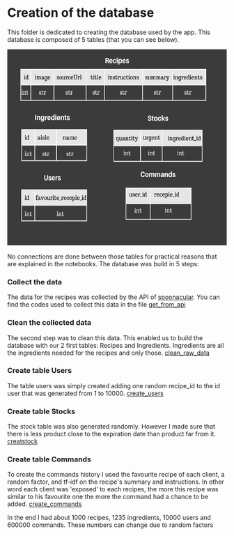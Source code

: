 # Creation of the database

This folder is dedicated to creating the database used by the app. This database is composed of 5 tables (that you can see below). 

<div style="text-align: center;">
  <img src="../Images/db_schema.png" alt="db_schema" width="600" height="450">
</div>

No connections are done between those tables for practical reasons that are explained in the notebooks. The database was build in 5 steps:

### Collect the data
The data for the recipes was collected by the API of [spoonacular](https://spoonacular.com/food-api/docs). You can find the codes used to collect this data in the file
[get_from_api](./get_from_api.ipynb)

### Clean the collected data
The second step was to clean this data. This enabled us to build the database with our 2 first tables: Recipes and Ingredients. Ingredients are all the ingredients 
needed for the recipes and only those. [clean_raw_data](./clean_raw_data.ipynb)

### Create table Users
The table users was simply created adding one random recipe_id to the id user that was generated from 1 to 10000. [create_users](./create_users.ipynb)

### Create table Stocks
The stock table was also generated randomly. However I made sure that there is less product close to the expiration date than product far from it. 
[creatstock](./create_stock.ipynb)

### Create table Commands
To create the commands history I used the favourite recipe of each client, a random factor, and tf-idf on the recipe's summary and instructions. In other word each client was 'exposed' to each recipes, the
more this recipe was similar to his favourite one the more the command had a chance to be added. [create_commands](create_commands.ipynb)

In the end I had about 1000 recipes, 1235 ingredients, 10000 users and 600000 commands. These numbers can change due to random factors

